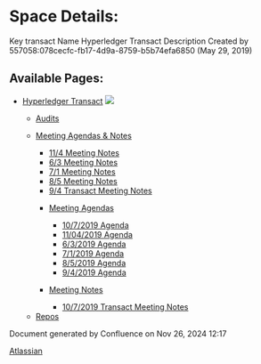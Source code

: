 # Space Details:

Key transact Name Hyperledger Transact Description Created by 557058:078cecfc-fb17-4d9a-8759-b5b74efa6850 (May 29, 2019)

## Available Pages:

- [Hyperledger Transact](Hyperledger-Transact_23101448.html) ![](images/icons/contenttypes/home_page_16.png)
  
  - [Audits](Audits_23101827.html)
  
  <!--THE END-->
  
  - [Meeting Agendas &amp; Notes](23101835.html)
    
    - [11/4 Meeting Notes](23101887.html)
    
    <!--THE END-->
    
    - [6/3 Meeting Notes](23101848.html)
    
    <!--THE END-->
    
    - [7/1 Meeting Notes](23101861.html)
    
    <!--THE END-->
    
    - [8/5 Meeting Notes](23101869.html)
    
    <!--THE END-->
    
    - [9/4 Transact Meeting Notes](23101876.html)
    
    <!--THE END-->
    
    - [Meeting Agendas](Meeting-Agendas_23101839.html)
      
      - [10/7/2019 Agenda](23101878.html)
      
      <!--THE END-->
      
      - [11/04/2019 Agenda](23101885.html)
      
      <!--THE END-->
      
      - [6/3/2019 Agenda](23101841.html)
      
      <!--THE END-->
      
      - [7/1/2019 Agenda](23101854.html)
      
      <!--THE END-->
      
      - [8/5/2019 Agenda](23101865.html)
      
      <!--THE END-->
      
      - [9/4/2019 Agenda](23101873.html)
    
    <!--THE END-->
    
    - [Meeting Notes](Meeting-Notes_23101880.html)
      
      - [10/7/2019 Transact Meeting Notes](23101882.html)
  
  <!--THE END-->
  
  - [Repos](Repos_23101825.html)

Document generated by Confluence on Nov 26, 2024 12:17

[Atlassian](http://www.atlassian.com/)
